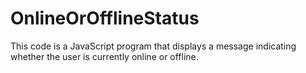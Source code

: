 # OnlineOrOfflineStatus
This code is a JavaScript program that displays a message indicating whether the user is currently online or offline.
